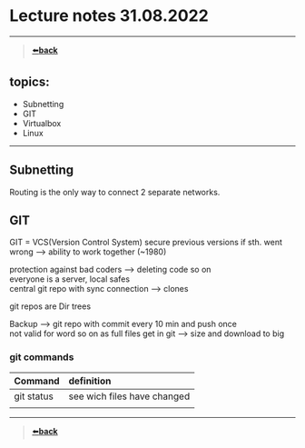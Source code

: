 # Lecture notes 31.08.2022

---
>[⬅️**back**](./README.md)

## topics:
- Subnetting
- GIT
- Virtualbox
- Linux

---

## Subnetting
Routing is the only way to connect 2 separate networks.  


## GIT
GIT = VCS(Version Control System)
secure previous versions if sth. went wrong --> ability to work together (~1980)

protection against bad coders --> deleting code so on  
everyone is a server, local safes  
central git repo with sync connection --> clones

git repos are Dir trees  

Backup --> git repo with commit every 10 min and push once  
not valid for word so on as full files get  in git --> size and download  to big  

### git commands
| Command    | definition                  |
|:-----------|:----------------------------|
| git status | see wich files have changed |
|||

---
>[⬅️**back**](./README.md)